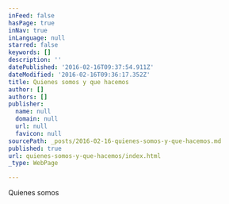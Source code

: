 ```yaml
---
inFeed: false
hasPage: true
inNav: true
inLanguage: null
starred: false
keywords: []
description: ''
datePublished: '2016-02-16T09:37:54.911Z'
dateModified: '2016-02-16T09:36:17.352Z'
title: Quienes somos y que hacemos
author: []
authors: []
publisher:
  name: null
  domain: null
  url: null
  favicon: null
sourcePath: _posts/2016-02-16-quienes-somos-y-que-hacemos.md
published: true
url: quienes-somos-y-que-hacemos/index.html
_type: WebPage

---
```

Quienes somos